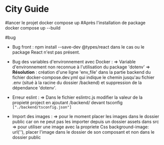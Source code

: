 # City Guide

#lancer le projet
docker compose up
#Après l'installation de package
docker compose up --build

#bug

- Bug front :
  npm install --save-dev @types/react dans le cas ou le package React n'est pas présent.

- Bug des variables d'environnement avec Docker :
  => Variable d'environnement non reconnue à l'utilisation du package 'dotenv'
  => **Résolution** : création d'une ligne 'env_file' dans la partie backend du fichier docker-compose.dev.yml qui indique le chemin jusqu'au fichier .env (situé à la racine du dossier /backend) et suppression de la dépendance 'dotenv'.
- Erreur eslint :
  => Dans le fichier eslintrc.js modifier la valeur de la propieté project en ajoutant /backend/ devant tsconfig `["./backend/tsconfig.json"]`

- Import des images :
  => pour le moment placer les images dans le dossier public car on ne peut pas les importer depuis un dossier assets dans src
  => pour utiliser une image avec la propriete Css background-image: url(''), placer l'image dans le dossier de son composant et non dans le dossier public
